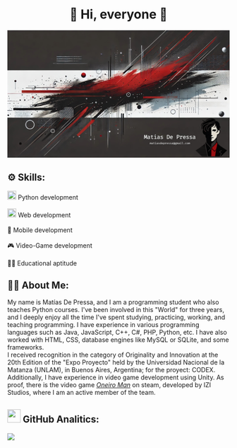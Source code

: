 <div align="center">
  <h1 align="center">👋 Hi, everyone 👋</h1> 
</div>

![banner](banner.jpg)

## ⚙️ Skills:

<img width="20" height="20" src="https://cdn.jsdelivr.net/gh/devicons/devicon@latest/icons/python/python-original.svg"/> Python development
<br>
<br>
<img width="20" height="20" src="https://cdn.jsdelivr.net/gh/devicons/devicon@latest/icons/html5/html5-original.svg"/> Web development
<br>
<br>
📱 Mobile development
<br>
<br>
🎮 Video-Game development
<br>
<br>
👨‍🏫 Educational aptitude

## 👨‍💻 About Me:
My name is Matías De Pressa, and I am a programming student who also teaches Python courses. I've been involved in this "World" for three years, and I deeply enjoy all the time I've spent studying, practicing, working, and teaching programming.
I have experience in various programming languages such as Java, JavaScript, C++, C#, PHP, Python, etc. I have also worked with HTML, CSS, database engines like MySQL or SQLite, and some frameworks.  
I received recognition in the category of Originality and Innovation at the 20th Edition of the "Expo Proyecto" held by the Universidad Nacional de la Matanza (UNLAM), in Buenos Aires, Argentina; for the proyect: CODEX.  
Additionally, I have experience in video game development using Unity. As proof, there is the video game [*Oneiro Man*](https://store.steampowered.com/app/3146700/Oneiro_Man/?l=latam) on steam, developed by IZI Studios, where I am an active member of the team.


## <img width="30" height="30" src="https://cdn.jsdelivr.net/gh/devicons/devicon@latest/icons/github/github-original.svg" /> GitHub Analitics:
  <a href="https://github.com/anuraghazra/github-readme-stats">
    <img height=200 align="center" src="https://github-readme-stats.vercel.app/api/top-langs/?username=MatiasDePressa&layout=compact&theme=shadow_red" />
  </a>
